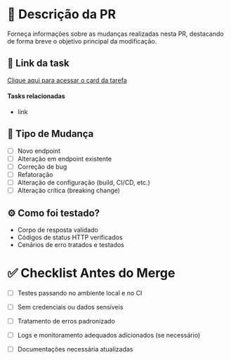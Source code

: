 # 📌 Descrição da PR
Forneça informações sobre as mudanças realizadas nesta PR, destacando de forma breve o objetivo principal da modificação.

## 🔗 Link da task
[Clique aqui para acessar o card da tarefa](link...)

#### Tasks relacionadas
- link

## 📝 Tipo de Mudança
- [ ] Novo endpoint
- [ ] Alteração em endpoint existente
- [ ] Correção de bug
- [ ] Refatoração
- [ ] Alteração de configuração (build, CI/CD, etc.)
- [ ] Alteração crítica (breaking change)

## ⚙️ Como foi testado?
- Corpo de resposta validado
- Códigos de status HTTP verificados
- Cenários de erro tratados e testados

# ✅ Checklist Antes do Merge
- [ ] Testes passando no ambiente local e no CI
- [ ] Sem credenciais ou dados sensíveis
- [ ] Tratamento de erros padronizado
- [ ] Logs e monitoramento adequados adicionados (se necessário)
- [ ] Documentações necessária atualizadas



